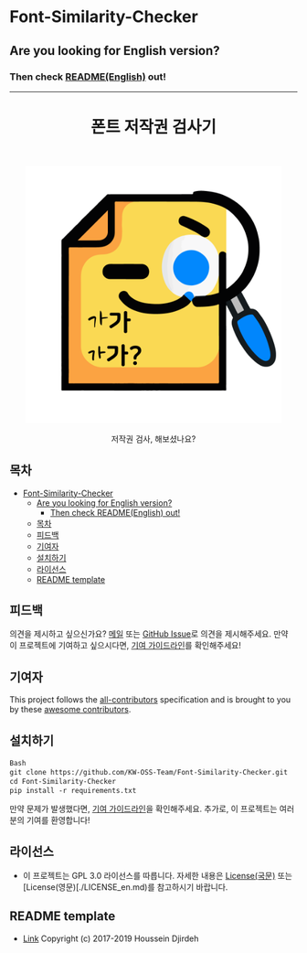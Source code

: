 # Font-Similarity-Checker

## Are you looking for English version?

### Then check [README(English)](./README_en.md) out!

---

<h1 align="center"> 폰트 저작권 검사기 </h1> <br>
<p align="center">
    <img alt="가가 가가?" title="가가 가가?" src="https://github.com/KW-OSS-Team/Font-Similarity-Checker/blob/main/icon/icon.png" width="450">
</p>

<p align="center">
    저작권 검사, 해보셨나요?
</p>

<!-- START doctoc generated TOC please keep comment here to allow auto update -->
<!-- DON'T EDIT THIS SECTION, INSTEAD RE-RUN doctoc TO UPDATE -->
## 목차
- [Font-Similarity-Checker](#font-similarity-checker)
  - [Are you looking for English version?](#are-you-looking-for-english-version)
    - [Then check README(English) out!](#then-check-readmeenglish-out)
  - [목차](#목차)
  - [피드백](#피드백)
  - [기여자](#기여자)
  - [설치하기](#설치하기)
  - [라이선스](#라이선스)
  - [README template](#readme-template)

<!-- END doctoc generated TOC please keep comment here to allow auto update -->

## 피드백

의견을 제시하고 싶으신가요? [메일](mailto:metr0jw@outlook.com) 또는 [GitHub Issue](https://github.com/KW-OSS-Team/Font-Similarity-Checker/issues/new)로 의견을 제시해주세요. 만약 이 프로젝트에 기여하고 싶으시다면, [기여 가이드라인](./CONTRIBUTING.md)를 확인해주세요!


## 기여자

This project follows the [all-contributors](https://github.com/kentcdodds/all-contributors) specification and is brought to you by these [awesome contributors](./CONTRIBUTORS.md).


## 설치하기

```
Bash
git clone https://github.com/KW-OSS-Team/Font-Similarity-Checker.git
cd Font-Similarity-Checker
pip install -r requirements.txt
```

만약 문제가 발생했다면, [기여 가이드라인](CONTRIBUTING.md)을 확인해주세요. 추가로, 이 프로젝트는 여러분의 기여를 환영합니다!


## 라이선스

- 이 프로젝트는 GPL 3.0 라이선스를 따릅니다. 자세한 내용은 [License(국문)](./LICENSE_ko.md) 또는 [License(영문)[./LICENSE_en.md)를 참고하시기 바랍니다.

## README template

- [Link](https://github.com/gitpoint/git-point#readme) Copyright (c) 2017-2019 Houssein Djirdeh